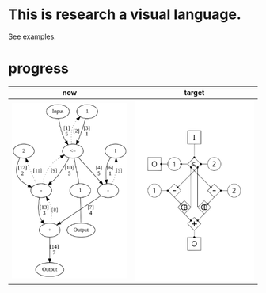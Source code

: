 # This is research a visual language.

See examples.

# progress
| now | target |
|---|---|
| ![current state](./now.svg?sanitize=true) | ![target](./target.svg?sanitize=true) |
